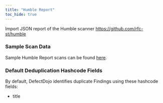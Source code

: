 ```yaml
---
title: "Humble Report"
toc_hide: true
---
```

Import JSON report of the Humble scanner
<https://github.com/rfc-st/humble>

### Sample Scan Data
Sample Humble Report scans can be found [here](https://github.com/DefectDojo/django-DefectDojo/tree/master/unittests/scans/humble).

### Default Deduplication Hashcode Fields
By default, DefectDojo identifies duplicate Findings using these hashcode fields:

- title
